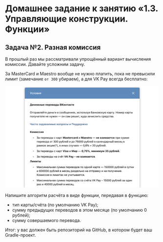 # Домашнее задание к занятию «1.3. Управляющие конструкции. Функции»

## Задача №2. Разная комиссия

В прошлый раз мы рассматривали упрощённый вариант вычисления комиссии. Давайте усложним задачу. 

За MasterCard и Maestro вообще не нужно платить, пока не превысили лимит (замечание `от 300` убираем), а для VK Pay всегда бесплатно:

![](pic/vk-commission.png)

Напишите алгоритм расчёта в виде функции, передавая в функцию:
* тип карты/счёта (по умолчанию VK Pay);
* сумму предыдущих переводов в этом месяце (по умолчанию 0 рублей);
* сумму совершаемого перевода.

Итог: у вас должен быть репозиторий на GitHub, в котором будет ваш Gradle-проект.